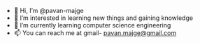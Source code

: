 - 👋 Hi, I’m @pavan-majge
- 👀 I’m interested in learning new things and gaining knowledge
- 🌱 I’m currently learning computer  science engineering
- 📫 You can reach me at gmail- pavan.majge@gmail.com

<!---
pavan-majge/pavan-majge is a ✨ special ✨ repository because its `README.md` (this file) appears on your GitHub profile.
You can click the Preview link to take a look at your changes.
--->

